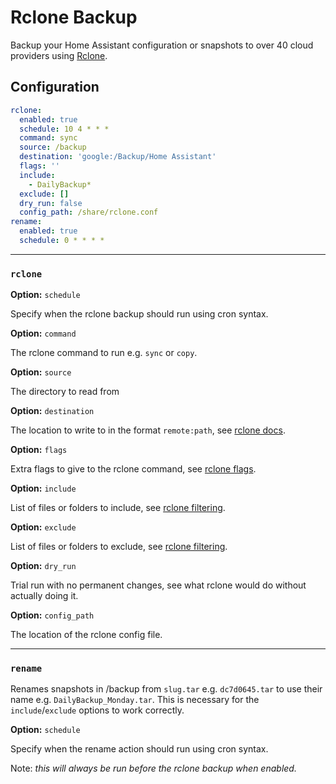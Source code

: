 # Rclone Backup

Backup your Home Assistant configuration or snapshots to over 40 cloud providers using [Rclone](https://rclone.org/).

## Configuration

```yaml
rclone:
  enabled: true
  schedule: 10 4 * * *
  command: sync
  source: /backup
  destination: 'google:/Backup/Home Assistant'
  flags: ''
  include:
    - DailyBackup*
  exclude: []
  dry_run: false
  config_path: /share/rclone.conf
rename:
  enabled: true
  schedule: 0 * * * *
```

---

### `rclone`

**Option:** `schedule`

Specify when the rclone backup should run using cron syntax.

**Option:** `command`

The rclone command to run e.g. `sync` or `copy`.

**Option:** `source`

The directory to read from

**Option:** `destination`

The location to write to in the format `remote:path`, see [rclone docs](https://rclone.org/docs).

**Option:** `flags`

Extra flags to give to the rclone command, see [rclone flags](https://rclone.org/flags).

**Option:** `include`

List of files or folders to include, see [rclone filtering](https://rclone.org/filtering).

**Option:** `exclude`

List of files or folders to exclude, see [rclone filtering](https://rclone.org/filtering).

**Option:** `dry_run`

Trial run with no permanent changes, see what rclone would do without actually doing it.

**Option:** `config_path`

The location of the rclone config file.

---

### `rename`

Renames snapshots in /backup from `slug.tar` e.g. `dc7d0645.tar` to use their name e.g. `DailyBackup_Monday.tar`. This is necessary for the `include`/`exclude` options to work correctly.

**Option:** `schedule`

Specify when the rename action should run using cron syntax.

Note: *this will always be run before the rclone backup when enabled.*